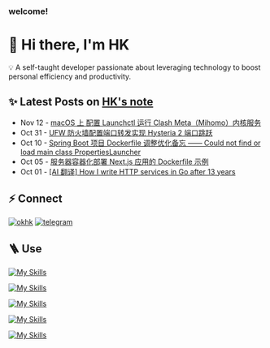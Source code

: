 ### welcome!
<h1>👋 Hi there, I'm HK</h1>

<p>💡 A self-taught developer passionate about leveraging technology to boost personal efficiency and productivity.</p>
<!--
[![Typing SVG](https://readme-typing-svg.demolab.com?font=Fira+Code&weight=500&size=25&pause=1000&color=000000&vCenter=true&random=false&width=840&lines=I'm+hk%2C+a+self-taught+passionate+developer+from+China.)](https://git.io/typing-svg)
- ⚡ I'm interested in most things about technology and coding.
<p>☁️ 运维背锅侠，后端搬砖工，前端小菜鸟 ☁️</p>
-->


<h2>✨ Latest Posts on <a href="https://okhk.net/" target="_blank">HK's note</a></h2>

<!-- feed start -->
- Nov 12 - [macOS 上 配置 Launchctl 运行 Clash Meta（Mihomo）内核服务](https://okhk.net/use-launchctl-to-start-clash-meta-kernel-on-macos)
- Oct 31 - [UFW 防火墙配置端口转发实现 Hysteria 2 端口跳跃](https://okhk.net/how-to-configure-ufw-port-forwarding-for-hysteria2-port-hopping)
- Oct 10 - [Spring Boot 项目 Dockerfile 调整优化备忘 —— Could not find or load main class PropertiesLauncher](https://okhk.net/spring-boot-3.2-dockerfile-change)
- Oct 05 - [服务器容器化部署 Next.js 应用的 Dockerfile 示例](https://okhk.net/self-host-nextjs-app-in-docker-container)
- Oct 01 - [[AI 翻译] How I write HTTP services in Go after 13 years ](https://okhk.net/chinese-translation-how-i-write-http-services-in-go-after-13-years)
<!-- feed end -->



<!--
![My GitHub stats](https://github-readme-stats.vercel.app/api?username=hkint&count_private=true&theme=ambient_gradient)
![Top Langs](https://github-readme-stats.vercel.app/api/top-langs/?username=hkint&layout=compact&theme=ambient_gradient)
-->



## ⚡ Connect
<p>
  <a target="_blank" href="https://okhk.net/" style="display: inline-block;"><img src="https://img.shields.io/badge/HK-Note?style=for-the-badge&logo=notion&color=%234285f4" alt="okhk" /></a>
  <a target="_blank" href="https://tg.okhk.net/" style="display: inline-block;"><img src="https://img.shields.io/badge/telegram-blue?style=for-the-badge&logo=telegram&logoColor=white" alt="telegram" /></a>
<!--   <a target="_blank" href="https://twitter.com/okhkint" style="display: inline-block;"><img src="https://img.shields.io/badge/twitter-x?style=for-the-badge&logo=x&logoColor=white&color=#4285f4" alt="twitter" /></a> -->    
</p>



## 🪜 Use
[![My Skills](https://skillicons.dev/icons?i=linux,debian,arch,ubuntu)](https://okhk.net)

[![My Skills](https://skillicons.dev/icons?i=git,nginx,docker,kubernetes,jenkins,terraform)](https://okhk.net)

[![My Skills](https://skillicons.dev/icons?i=java,spring,go,py,html,js,nextjs,react)](https://okhk.net)

[![My Skills](https://skillicons.dev/icons?i=cloudflare,vercel,github,gitlab,notion,stackoverflow)](https://okhk.net)

[![My Skills](https://skillicons.dev/icons?i=mysql,mongodb,redis,sqlite,rabbitmq)](https://okhk.net)














<!-- <p>
  <a target="_blank" href="https://www.vectorlogo.zone/logos/gnu_bash/gnu_bash-icon.svg" style="display: inline-block;"><img src="https://www.vectorlogo.zone/logos/gnu_bash/gnu_bash-icon.svg" alt="bash" width="42" height="42" /</a>
  <a target="_blank" href="https://raw.githubusercontent.com/devicons/devicon/master/icons/linux/linux-original.svg" style="display: inline-block;"><img src="https://raw.githubusercontent.com/devicons/devicon/master/icons/linux/linux-original.svg" alt="linux" width="42" height="42" /></a>
  <a target="_blank" href="https://raw.githubusercontent.com/devicons/devicon/master/icons/docker/docker-original-wordmark.svg" style="display: inline-block;"><img src="https://raw.githubusercontent.com/devicons/devicon/master/icons/docker/docker-original-wordmark.svg" alt="docker" width="42" height="42" /></a>
  <a target="_blank" href="https://www.vectorlogo.zone/logos/kubernetes/kubernetes-icon.svg" style="display: inline-block;"><img src="https://www.vectorlogo.zone/logos/kubernetes/kubernetes-icon.svg" alt="kubernetes" width="42" height="42" /></a>
  <a target="_blank" href="https://www.vectorlogo.zone/logos/git-scm/git-scm-icon.svg" style="display: inline-block;"><img src="https://www.vectorlogo.zone/logos/git-scm/git-scm-icon.svg" alt="git" width="42" height="42" /></a>
  <a target="_blank" href="https://www.vectorlogo.zone/logos/jenkins/jenkins-icon.svg" style="display: inline-block;"><img src="https://www.vectorlogo.zone/logos/jenkins/jenkins-icon.svg" alt="jenkins" width="42" height="42" /></a>

  <a target="_blank" href="https://raw.githubusercontent.com/devicons/devicon/master/icons/java/java-original.svg" style="display: inline-block;"><img src="https://raw.githubusercontent.com/devicons/devicon/master/icons/java/java-original.svg" alt="java" width="42" height="42" /></a>
  <a target="_blank" href="https://www.vectorlogo.zone/logos/springio/springio-icon.svg" style="display: inline-block;"><img src="https://www.vectorlogo.zone/logos/springio/springio-icon.svg" alt="spring" width="42" height="42" /></a>
    <a target="_blank" href="https://raw.githubusercontent.com/devicons/devicon/master/icons/mysql/mysql-original-wordmark.svg" style="display: inline-block;"><img src="https://raw.githubusercontent.com/devicons/devicon/master/icons/mysql/mysql-original-wordmark.svg" alt="mysql" width="42" height="42" /></a>
  <a target="_blank" href="https://raw.githubusercontent.com/devicons/devicon/master/icons/mongodb/mongodb-original-wordmark.svg" style="display: inline-block;"><img src="https://raw.githubusercontent.com/devicons/devicon/master/icons/mongodb/mongodb-original-wordmark.svg" alt="mongodb" width="42" height="42" /></a>
  <a target="_blank" href="https://raw.githubusercontent.com/devicons/devicon/master/icons/redis/redis-original-wordmark.svg" style="display: inline-block;"><img src="https://raw.githubusercontent.com/devicons/devicon/master/icons/redis/redis-original-wordmark.svg" alt="redis" width="42" height="42" /></a>
  
  <a target="_blank" href="https://raw.githubusercontent.com/devicons/devicon/master/icons/go/go-original.svg" style="display: inline-block;"><img src="https://raw.githubusercontent.com/devicons/devicon/master/icons/go/go-original.svg" alt="go" width="42" height="42" /></a>
  <a target="_blank" href="https://raw.githubusercontent.com/devicons/devicon/master/icons/python/python-original.svg" style="display: inline-block;"><img src="https://raw.githubusercontent.com/devicons/devicon/master/icons/python/python-original.svg" alt="python" width="42" height="42" /></a>
  <a target="_blank" href="https://cdn.worldvectorlogo.com/logos/nextjs-2.svg" style="display: inline-block;"><img src="https://cdn.worldvectorlogo.com/logos/nextjs-2.svg" alt="nextjs" width="42" height="42" /></a>
</p> -->
